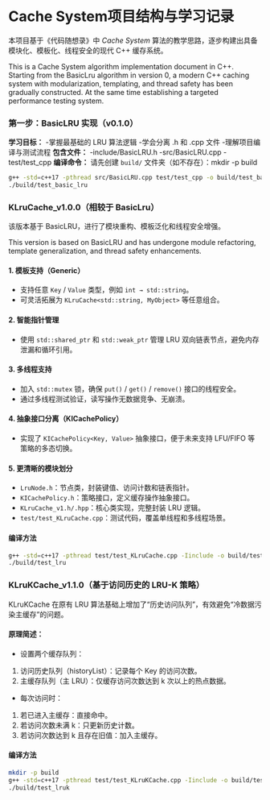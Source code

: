 # Cache System项目结构与学习记录

本项目基于《代码随想录》中 *Cache System* 算法的教学思路，逐步构建出具备模块化、模板化、线程安全的现代 C++ 缓存系统。

This is a Cache System algorithm implementation document in C++. Starting from the BasicLru algorithm in version 0, a modern C++ caching system with modularization, templating, and thread safety has been gradually constructed. At the same time establishing a targeted performance testing system.


### 第一步：BasicLRU 实现（v0.1.0）
**学习目标：**
-掌握最基础的 LRU 算法逻辑
-学会分离 .h 和 .cpp 文件
-理解项目编译与测试流程
**包含文件：**
-include/BasicLRU.h
-src/BasicLRU.cpp
-test/test_cpp
**编译命令：**
请先创建 `build/` 文件夹（如不存在）：mkdir -p build
```bash
g++ -std=c++17 -pthread src/BasicLRU.cpp test/test_cpp -o build/test_basic_lru
./build/test_basic_lru
```

### KLruCache_v1.0.0（相较于 BasicLru）

该版本基于 BasicLRU，进行了模块重构、模板泛化和线程安全增强。

This version is based on BasicLRU and has undergone module refactoring, template generalization, and thread safety enhancements.

####  1. 模板支持（Generic）
- 支持任意 `Key` / `Value` 类型，例如 `int → std::string`。
- 可灵活拓展为 `KLruCache<std::string, MyObject>` 等任意组合。

####  2. 智能指针管理
- 使用 `std::shared_ptr` 和 `std::weak_ptr` 管理 LRU 双向链表节点，避免内存泄漏和循环引用。

####  3. 多线程支持
- 加入 `std::mutex` 锁，确保 `put()` / `get()` / `remove()` 接口的线程安全。
- 通过多线程测试验证，读写操作无数据竞争、无崩溃。

####  4. 抽象接口分离（KICachePolicy）
- 实现了 `KICachePolicy<Key, Value>` 抽象接口，便于未来支持 LFU/FIFO 等策略的多态切换。

####  5. 更清晰的模块划分
- `LruNode.h`：节点类，封装键值、访问计数和链表指针。
- `KICachePolicy.h`：策略接口，定义缓存操作抽象接口。
- `KLruCache_v1.h/.hpp`：核心类实现，完整封装 LRU 逻辑。
- `test/test_KLruCache.cpp`：测试代码，覆盖单线程和多线程场景。

#### 编译方法
```bash
g++ -std=c++17 -pthread test/test_KLruCache.cpp -Iinclude -o build/test_lru
./build/test_lru
```

### KLruKCache_v1.1.0（基于访问历史的 LRU-K 策略）
KLruKCache 在原有 LRU 算法基础上增加了“历史访问队列”，有效避免“冷数据污染主缓存”的问题。

#### 原理简述：
- 设置两个缓存队列：
1. 访问历史队列（historyList）：记录每个 Key 的访问次数。
2. 主缓存队列（主 LRU）：仅缓存访问次数达到 k 次以上的热点数据。

- 每次访问时：
1. 若已进入主缓存：直接命中。
2. 若访问次数未满 k：只更新历史计数。
3. 若访问次数达到 k 且存在旧值：加入主缓存。

#### 编译方法
```bash
mkdir -p build
g++ -std=c++17 -pthread test/test_KLruKCache.cpp -Iinclude -o build/test_lruk
./build/test_lruk
```
